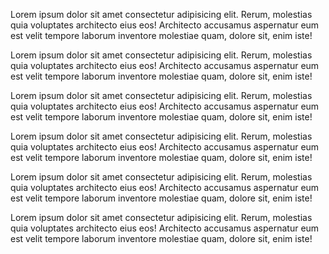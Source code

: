 
Lorem ipsum dolor sit amet consectetur adipisicing elit. Rerum, molestias quia voluptates architecto eius eos! Architecto accusamus aspernatur eum est velit tempore laborum inventore molestiae quam, dolore sit, enim iste!

Lorem ipsum dolor sit amet consectetur adipisicing elit. Rerum, molestias quia voluptates architecto eius eos! Architecto accusamus aspernatur eum est velit tempore laborum inventore molestiae quam, dolore sit, enim iste!

Lorem ipsum dolor sit amet consectetur adipisicing elit. Rerum, molestias quia voluptates architecto eius eos! Architecto accusamus aspernatur eum est velit tempore laborum inventore molestiae quam, dolore sit, enim iste!

Lorem ipsum dolor sit amet consectetur adipisicing elit. Rerum, molestias quia voluptates architecto eius eos! Architecto accusamus aspernatur eum est velit tempore laborum inventore molestiae quam, dolore sit, enim iste!

Lorem ipsum dolor sit amet consectetur adipisicing elit. Rerum, molestias quia voluptates architecto eius eos! Architecto accusamus aspernatur eum est velit tempore laborum inventore molestiae quam, dolore sit, enim iste!

Lorem ipsum dolor sit amet consectetur adipisicing elit. Rerum, molestias quia voluptates architecto eius eos! Architecto accusamus aspernatur eum est velit tempore laborum inventore molestiae quam, dolore sit, enim iste!